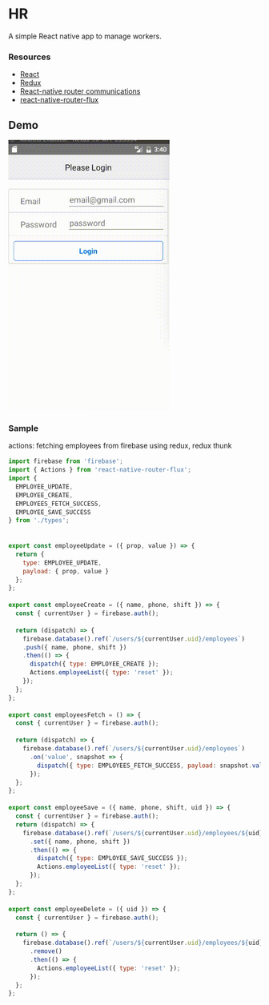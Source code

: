 # HR
A simple React native app to manage workers.

### Resources
- [React](https://facebook.github.io/react/)
- [Redux](https://github.com/reactjs/redux)
- [React-native router communications](https://github.com/anarchicknight/react-native-communications)
- [react-native-router-flux](https://github.com/aksonov/react-native-router-flux)

## Demo

![](https://github.com/clint-gitahi/HR/blob/master/vid/vokoscreen-2017-05-16_15-40-13.gif)


### Sample
actions: fetching employees from firebase using redux, redux thunk

```js
import firebase from 'firebase';
import { Actions } from 'react-native-router-flux';
import {
  EMPLOYEE_UPDATE,
  EMPLOYEE_CREATE,
  EMPLOYEES_FETCH_SUCCESS,
  EMPLOYEE_SAVE_SUCCESS
} from './types';


export const employeeUpdate = ({ prop, value }) => {
  return {
    type: EMPLOYEE_UPDATE,
    payload: { prop, value }
  };
};

export const employeeCreate = ({ name, phone, shift }) => {
  const { currentUser } = firebase.auth();

  return (dispatch) => {
    firebase.database().ref(`/users/${currentUser.uid}/employees`)
    .push({ name, phone, shift })
    .then(() => {
      dispatch({ type: EMPLOYEE_CREATE });
      Actions.employeeList({ type: 'reset' });
    });
  };
};

export const employeesFetch = () => {
  const { currentUser } = firebase.auth();

  return (dispatch) => {
    firebase.database().ref(`/users/${currentUser.uid}/employees`)
      .on('value', snapshot => {
        dispatch({ type: EMPLOYEES_FETCH_SUCCESS, payload: snapshot.val() });
      });
  };
};

export const employeeSave = ({ name, phone, shift, uid }) => {
  const { currentUser } = firebase.auth();
  return (dispatch) => {
    firebase.database().ref(`/users/${currentUser.uid}/employees/${uid}`)
      .set({ name, phone, shift })
      .then(() => {
        dispatch({ type: EMPLOYEE_SAVE_SUCCESS });
        Actions.employeeList({ type: 'reset' });
      });
  };
};

export const employeeDelete = ({ uid }) => {
  const { currentUser } = firebase.auth();

  return () => {
    firebase.database().ref(`/users/${currentUser.uid}/employees/${uid}`)
      .remove()
      .then(() => {
        Actions.employeeList({ type: 'reset' });
      });
  };
};
```
